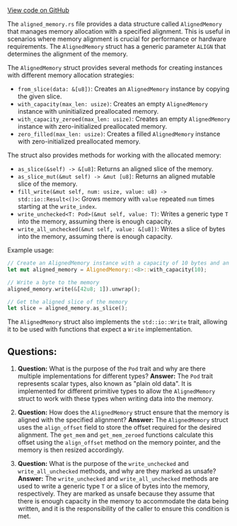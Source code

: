 [View code on GitHub](https://github.com/solana-labs/solana/blob/master/memory-management/src/aligned_memory.rs)

The `aligned_memory.rs` file provides a data structure called `AlignedMemory` that manages memory allocation with a specified alignment. This is useful in scenarios where memory alignment is crucial for performance or hardware requirements. The `AlignedMemory` struct has a generic parameter `ALIGN` that determines the alignment of the memory.

The `AlignedMemory` struct provides several methods for creating instances with different memory allocation strategies:

- `from_slice(data: &[u8])`: Creates an `AlignedMemory` instance by copying the given slice.
- `with_capacity(max_len: usize)`: Creates an empty `AlignedMemory` instance with uninitialized preallocated memory.
- `with_capacity_zeroed(max_len: usize)`: Creates an empty `AlignedMemory` instance with zero-initialized preallocated memory.
- `zero_filled(max_len: usize)`: Creates a filled `AlignedMemory` instance with zero-initialized preallocated memory.

The struct also provides methods for working with the allocated memory:

- `as_slice(&self) -> &[u8]`: Returns an aligned slice of the memory.
- `as_slice_mut(&mut self) -> &mut [u8]`: Returns an aligned mutable slice of the memory.
- `fill_write(&mut self, num: usize, value: u8) -> std::io::Result<()>`: Grows memory with `value` repeated `num` times starting at the `write_index`.
- `write_unchecked<T: Pod>(&mut self, value: T)`: Writes a generic type `T` into the memory, assuming there is enough capacity.
- `write_all_unchecked(&mut self, value: &[u8])`: Writes a slice of bytes into the memory, assuming there is enough capacity.

Example usage:

```rust
// Create an AlignedMemory instance with a capacity of 10 bytes and an alignment of 8 bytes
let mut aligned_memory = AlignedMemory::<8>::with_capacity(10);

// Write a byte to the memory
aligned_memory.write(&[42u8; 1]).unwrap();

// Get the aligned slice of the memory
let slice = aligned_memory.as_slice();
```

The `AlignedMemory` struct also implements the `std::io::Write` trait, allowing it to be used with functions that expect a `Write` implementation.
## Questions: 
 1. **Question:** What is the purpose of the `Pod` trait and why are there multiple implementations for different types?
   **Answer:** The `Pod` trait represents scalar types, also known as "plain old data". It is implemented for different primitive types to allow the `AlignedMemory` struct to work with these types when writing data into the memory.

2. **Question:** How does the `AlignedMemory` struct ensure that the memory is aligned with the specified alignment?
   **Answer:** The `AlignedMemory` struct uses the `align_offset` field to store the offset required for the desired alignment. The `get_mem` and `get_mem_zeroed` functions calculate this offset using the `align_offset` method on the memory pointer, and the memory is then resized accordingly.

3. **Question:** What is the purpose of the `write_unchecked` and `write_all_unchecked` methods, and why are they marked as unsafe?
   **Answer:** The `write_unchecked` and `write_all_unchecked` methods are used to write a generic type `T` or a slice of bytes into the memory, respectively. They are marked as unsafe because they assume that there is enough capacity in the memory to accommodate the data being written, and it is the responsibility of the caller to ensure this condition is met.